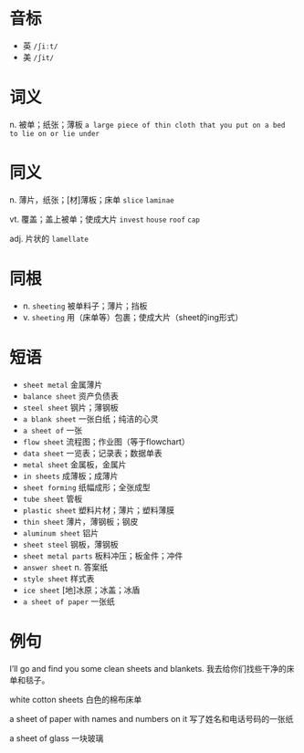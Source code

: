 # 音标

- 英 `/ʃiːt/`
- 美 `/ʃit/`

# 词义

n. 被单；纸张；薄板
`a large piece of thin cloth that you put on a bed to lie on or lie under`

# 同义

n. 薄片，纸张；[材]薄板；床单
`slice` `laminae`

vt. 覆盖；盖上被单；使成大片
`invest` `house` `roof` `cap`

adj. 片状的
`lamellate`

# 同根

- n. `sheeting` 被单料子；薄片；挡板
- v. `sheeting` 用（床单等）包裹；使成大片（sheet的ing形式）

# 短语

- `sheet metal` 金属薄片
- `balance sheet` 资产负债表
- `steel sheet` 钢片；薄钢板
- `a blank sheet` 一张白纸；纯洁的心灵
- `a sheet of` 一张
- `flow sheet` 流程图；作业图（等于flowchart）
- `data sheet` 一览表；记录表；数据单表
- `metal sheet` 金属板，金属片
- `in sheets` 成薄板；成薄片
- `sheet forming` 纸幅成形；全张成型
- `tube sheet` 管板
- `plastic sheet` 塑料片材；薄片；塑料薄膜
- `thin sheet` 薄片，薄钢板；钢皮
- `aluminum sheet` 铝片
- `sheet steel` 钢板，薄钢板
- `sheet metal parts` 板料冲压；板金件；冲件
- `answer sheet` n. 答案纸
- `style sheet` 样式表
- `ice sheet` [地]冰原；冰盖；冰盾
- `a sheet of paper` 一张纸

# 例句

I’ll go and find you some clean sheets and blankets.
我去给你们找些干净的床单和毯子。

white cotton sheets
白色的棉布床单

a sheet of paper with names and numbers on it
写了姓名和电话号码的一张纸

a sheet of glass
一块玻璃


